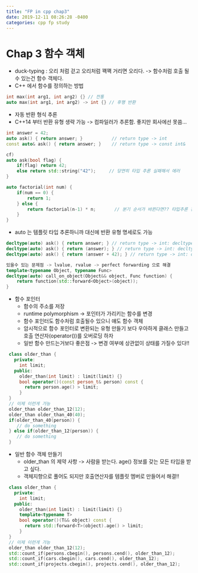 ```yaml
---
title: "FP in cpp chap3"
date: 2019-12-11 08:26:28 -0400
categories: cpp fp study
---
```


# Chap 3 함수 객체
* duck-typing : 오리 처럼 걷고 오리처럼 꽥꽥 거리면 오리다. -> 함수처럼 호출 될수 있는건 함수 객체다.
* C++ 에서 함수를 정의하는 방법

```cpp
int max(int arg1, int arg2) {} // 전통
auto max(int arg1, int arg2) -> int {} // 후행 반환
```

* 자동 반환 형식 추론
* C++14 부터 반환 유형 생략 가능 -> 컴파일러가 추론함. 좋지만 회사에선 못씀...

```cpp
int answer = 42;
auto ask() { return answer; }           // return type -> int
const auto& ask() { return answer; }    // return type -> const int&

cf)
auto ask(bool flag) {
    if(flag) return 42;
    else return std::string("42");     // 당연히 타입 추론 실패해서 에러
}

auto factorial(int num) {
    if(num == 0) {
        return 1;
    } else {
        return factorial(n-1) * n;       // 분기 순서가 바뀐다면?? 타입추론 전에 재귀 만나서 에러
    }
}
```
 
* auto 는 템플릿 타입 추론하니까 대신에 반환 유형 명세로도 가능

```cpp
decltype(auto) ask() { return answer; } // return type -> int: decltype(answer)
decltype(auto) ask() { return (answer); } // return type -> int: decltype((answer)) 에 대한 참조
decltype(auto) ask() { return (answer + 42); } // return type -> int: decltype(42 + answer)

있을수 있는 문제점 -> lvalue, rvalue -> perfect forwarding 으로 해결
template<typename Object, typename Func>
decltype(auto) call_on_object(Object&& object, Func function) {
    return function(std::forward<Object>(object));
}
```

* 함수 포인터
    * 함수의 주소를 저장
    * runtime polymorphism -> 포인터가 가리키는 함수를 변경
    * 함수 포인터도 함수처럼 호출될수 있으니 얘도 함수 객체
    * 암시적으로 함수 포인터로 변환되는 유형 만들기 보다 우아하게 클래스 만들고 호출 연산자(operator())를 오버로딩 하자
    * 일반 함수 만드는거보다 좋은점 -> 변경 여부에 상관없이 상태를 가질수 있다!!

```cpp
 class older_than {
   private:
     int limit;
   public:
     older_than(int limit) : limit(limit) {}
     bool operator()(const person_t& person) const {
       return person.age() > limit;
     }
 }
 // 이제 이런게 가능
 older_than older_than_12(12);
 older_than older_than_40(40);
 if(older_than_40(person)) {
    // do something
 } else if(older_than_12(person)) {
    // do something
 }
```

* 일반 함수 객체 만들기
    * older_than 의 제약 사항 -> 사람을 받는다. age() 정보를 갖는 모든 타입을 받고 싶다.
    * 객체지향으로 풀어도 되지만 호출연산자를 템플릿 멤버로 만들어서 해결!!

```cpp
 class older_than {
   private:
     int limit;
   public:
     older_than(int limit) : limit(limit) {}
     template<typename T>
     bool operator()(T&& object) const {
       return std::forward<T>(object).age() > limit;
     }
 }
 // 이제 이런게 가능
 older_than older_than_12(12);
 std::count_if(persons.cbegin(), persons.cend(), older_than_12);
 std::count_if(cars.cbegin(), cars.cend(), older_than_12);
 std::count_if(projects.cbegin(), projects.cend(), older_than_12);
```
